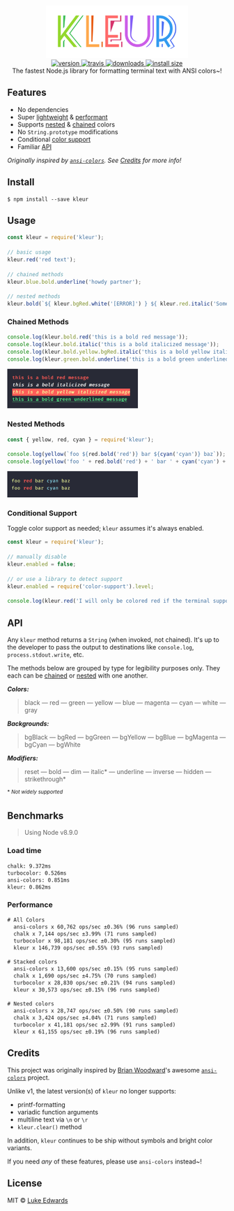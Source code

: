 <div align="center">
  <img src="shots/logo.png" alt="kleur" height="120" />
</div>

<div align="center">
  <a href="https://npmjs.org/package/kleur">
    <img src="https://badgen.now.sh/npm/v/kleur" alt="version" />
  </a>
  <a href="https://travis-ci.org/lukeed/kleur">
    <img src="https://badgen.now.sh/travis/lukeed/kleur" alt="travis" />
  </a>
  <a href="https://npmjs.org/package/kleur">
    <img src="https://badgen.now.sh/npm/dm/kleur" alt="downloads" />
  </a>
  <a href="https://packagephobia.now.sh/result?p=kleur">
    <img src="https://packagephobia.now.sh/badge?p=kleur" alt="install size" />
  </a>
</div>

<div align="center">The fastest Node.js library for formatting terminal text with ANSI colors~!</div>

## Features

* No dependencies
* Super [lightweight](##load-time) & [performant](#performance)
* Supports [nested](#nested-methods) & [chained](#chained-methods) colors
* No `String.prototype` modifications
* Conditional [color support](#conditional-support)
* Familiar [API](#api)

_Originally inspired by [`ansi-colors`](https://github.com/doowb/ansi-colors). See [Credits](#credits) for more info!_


## Install

```
$ npm install --save kleur
```


## Usage

```js
const kleur = require('kleur');

// basic usage
kleur.red('red text');

// chained methods
kleur.blue.bold.underline('howdy partner');

// nested methods
kleur.bold(`${ kleur.bgRed.white('[ERROR]') } ${ kleur.red.italic('Something happened')}`);
```

### Chained Methods

```js
console.log(kleur.bold.red('this is a bold red message'));
console.log(kleur.bold.italic('this is a bold italicized message'));
console.log(kleur.bold.yellow.bgRed.italic('this is a bold yellow italicized message'));
console.log(kleur.green.bold.underline('this is a bold green underlined message'));
```

<img src="shots/1.png" width="300" />

### Nested Methods

```js
const { yellow, red, cyan } = require('kleur');

console.log(yellow(`foo ${red.bold('red')} bar ${cyan('cyan')} baz`));
console.log(yellow('foo ' + red.bold('red') + ' bar ' + cyan('cyan') + ' baz'));
```

<img src="shots/2.png" width="300" />


### Conditional Support

Toggle color support as needed; `kleur` assumes it's always enabled.

```js
const kleur = require('kleur');

// manually disable
kleur.enabled = false;

// or use a library to detect support
kleur.enabled = require('color-support').level;

console.log(kleur.red('I will only be colored red if the terminal supports colors'));
```


## API

Any `kleur` method returns a `String` (when invoked, not chained). It's up to the developer to pass the output to destinations like `console.log`, `process.stdout.write`, etc.

The methods below are grouped by type for legibility purposes only. They each can be [chained](#chained-methods) or [nested](#nested-methods) with one another.

***Colors:***
> black &mdash; red &mdash; green &mdash; yellow &mdash; blue &mdash; magenta &mdash; cyan &mdash; white &mdash; gray

***Backgrounds:***
> bgBlack &mdash; bgRed &mdash; bgGreen &mdash; bgYellow &mdash; bgBlue &mdash; bgMagenta &mdash; bgCyan &mdash; bgWhite

***Modifiers:***
> reset &mdash; bold &mdash; dim &mdash; italic* &mdash; underline &mdash; inverse &mdash; hidden &mdash; strikethrough*

<sup>* <em>Not widely supported</em></sup>


## Benchmarks

> Using Node v8.9.0

### Load time

```
chalk: 9.372ms
turbocolor: 0.526ms
ansi-colors: 0.851ms
kleur: 0.862ms
```

### Performance

```
# All Colors
  ansi-colors x 60,762 ops/sec ±0.36% (96 runs sampled)
  chalk x 7,144 ops/sec ±3.99% (71 runs sampled)
  turbocolor x 98,181 ops/sec ±0.30% (95 runs sampled)
  kleur x 146,739 ops/sec ±0.55% (93 runs sampled)

# Stacked colors
  ansi-colors x 13,600 ops/sec ±0.15% (95 runs sampled)
  chalk x 1,690 ops/sec ±4.75% (70 runs sampled)
  turbocolor x 28,830 ops/sec ±0.21% (94 runs sampled)
  kleur x 30,573 ops/sec ±0.15% (96 runs sampled)

# Nested colors
  ansi-colors x 28,747 ops/sec ±0.50% (90 runs sampled)
  chalk x 3,424 ops/sec ±4.04% (71 runs sampled)
  turbocolor x 41,181 ops/sec ±2.99% (91 runs sampled)
  kleur x 61,155 ops/sec ±0.19% (96 runs sampled)
```


## Credits

This project was originally inspired by [Brian Woodward](https://github.com/doowb)'s awesome [`ansi-colors`](https://github.com/doowb/ansi-colors) project.

Unlike v1, the latest version(s) of `kleur` no longer supports:

* printf-formatting
* variadic function arguments
* multiline text via `\n` or `\r`
* `kleur.clear()` method

In addition, `kleur` continues to be ship without symbols and bright color variants.

If you need _any_ of these features, please use `ansi-colors` instead~!


## License

MIT © [Luke Edwards](https://lukeed.com)
